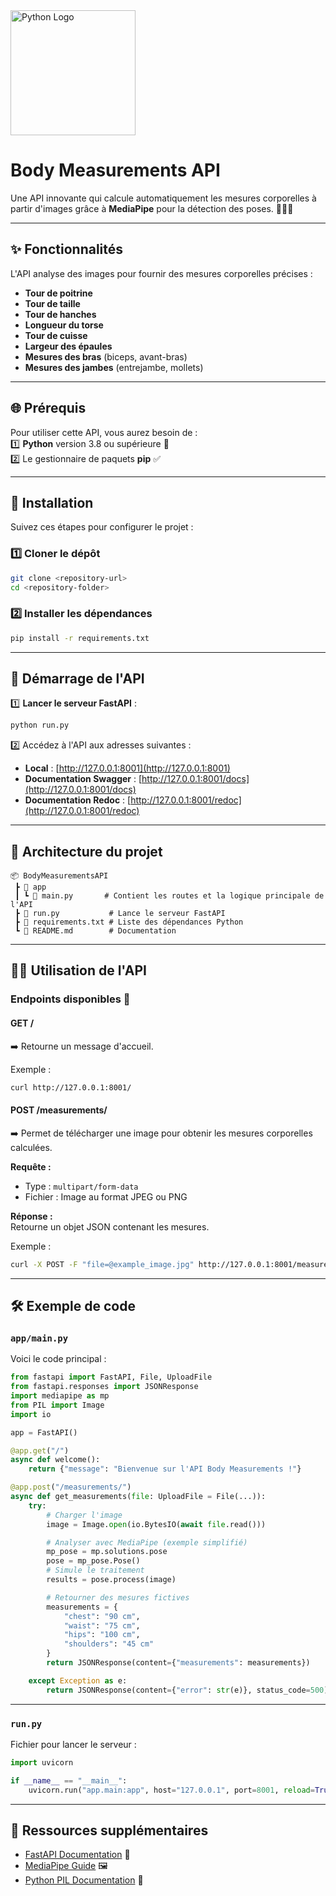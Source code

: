 <img src="https://cdn.worldvectorlogo.com/logos/python-5.svg" alt="Python Logo" width="200" >


# **Body Measurements API**  
Une API innovante qui calcule automatiquement les mesures corporelles à partir d'images grâce à **MediaPipe** pour la détection des poses. 🧍‍♂️📏  

---

## ✨ **Fonctionnalités**  
L'API analyse des images pour fournir des mesures corporelles précises :  
- **Tour de poitrine**  
- **Tour de taille**  
- **Tour de hanches**  
- **Longueur du torse**  
- **Tour de cuisse**  
- **Largeur des épaules**  
- **Mesures des bras** (biceps, avant-bras)  
- **Mesures des jambes** (entrejambe, mollets)  

---

## 🌐 **Prérequis**  
Pour utiliser cette API, vous aurez besoin de :  
1️⃣ **Python** version 3.8 ou supérieure 🐍  
2️⃣ Le gestionnaire de paquets **pip** ✅  

---

## 🚀 **Installation**  
Suivez ces étapes pour configurer le projet :  

### 1️⃣ **Cloner le dépôt**  
```bash  
git clone <repository-url>  
cd <repository-folder>  
```  

### 2️⃣ **Installer les dépendances**  
```bash  
pip install -r requirements.txt  
```  

---

## 🏃 **Démarrage de l'API**  

1️⃣ **Lancer le serveur FastAPI** :  
```bash  
python run.py  
```  

2️⃣ Accédez à l'API aux adresses suivantes :  
- **Local** : [http://127.0.0.1:8001](http://127.0.0.1:8001)  
- **Documentation Swagger** : [http://127.0.0.1:8001/docs](http://127.0.0.1:8001/docs)  
- **Documentation Redoc** : [http://127.0.0.1:8001/redoc](http://127.0.0.1:8001/redoc)  

---

## 📂 **Architecture du projet**  

```
📦 BodyMeasurementsAPI  
 ┣ 📂 app  
 ┃ ┗ 📜 main.py       # Contient les routes et la logique principale de l'API  
 ┣ 📜 run.py           # Lance le serveur FastAPI  
 ┣ 📜 requirements.txt # Liste des dépendances Python  
 ┗ 📜 README.md        # Documentation  
```  

---

## 🧑‍💻 **Utilisation de l'API**  

### Endpoints disponibles 📡  
#### **GET /**  
➡️ Retourne un message d'accueil.  

Exemple :  
```bash  
curl http://127.0.0.1:8001/  
```  

#### **POST /measurements/**  
➡️ Permet de télécharger une image pour obtenir les mesures corporelles calculées.  

**Requête :**  
- Type : `multipart/form-data`  
- Fichier : Image au format JPEG ou PNG  

**Réponse :**  
Retourne un objet JSON contenant les mesures.  

Exemple :  
```bash  
curl -X POST -F "file=@example_image.jpg" http://127.0.0.1:8001/measurements/  
```  

---

## 🛠️ **Exemple de code**  

### `app/main.py`  
Voici le code principal :  

```python  
from fastapi import FastAPI, File, UploadFile  
from fastapi.responses import JSONResponse  
import mediapipe as mp  
from PIL import Image  
import io  

app = FastAPI()  

@app.get("/")  
async def welcome():  
    return {"message": "Bienvenue sur l'API Body Measurements !"}  

@app.post("/measurements/")  
async def get_measurements(file: UploadFile = File(...)):  
    try:  
        # Charger l'image  
        image = Image.open(io.BytesIO(await file.read()))  

        # Analyser avec MediaPipe (exemple simplifié)  
        mp_pose = mp.solutions.pose  
        pose = mp_pose.Pose()  
        # Simule le traitement  
        results = pose.process(image)  

        # Retourner des mesures fictives  
        measurements = {  
            "chest": "90 cm",  
            "waist": "75 cm",  
            "hips": "100 cm",  
            "shoulders": "45 cm"  
        }  
        return JSONResponse(content={"measurements": measurements})  

    except Exception as e:  
        return JSONResponse(content={"error": str(e)}, status_code=500)  
```  

---

### `run.py`  
Fichier pour lancer le serveur :  

```python  
import uvicorn  

if __name__ == "__main__":  
    uvicorn.run("app.main:app", host="127.0.0.1", port=8001, reload=True)  
```  

---

## 📝 **Ressources supplémentaires**  
- [FastAPI Documentation](https://fastapi.tiangolo.com) 📘  
- [MediaPipe Guide](https://google.github.io/mediapipe/solutions/pose.html) 🖼️  
- [Python PIL Documentation](https://pillow.readthedocs.io) 🎨  

